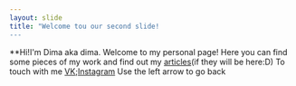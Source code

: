 ```yaml
---
layout: slide 
title: "Welcome tou our second slide!
---
```

**Hi!I'm Dima aka dima. Welcome to my personal page! Here you can find some pieces of my work and find out my [articles](http://notion.so)(if they will be here:D)
To touch with me [VK](http://vk.com);[Instagram](http://instagram.com)
Use the left arrow to go back

